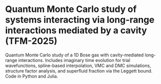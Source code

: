 # Quantum Monte Carlo study of systems interacting via long-range interactions mediated by a cavity (TFM-2025)
Quantum Monte Carlo study of a 1D Bose gas with cavity-mediated long-range interactions. Includes imaginary time evolution for trial wavefunctions, spline-based interpolation, VMC and DMC simulations, structure factor analysis, and superfluid fraction via the Leggett bound. Code in Python and Julia.
